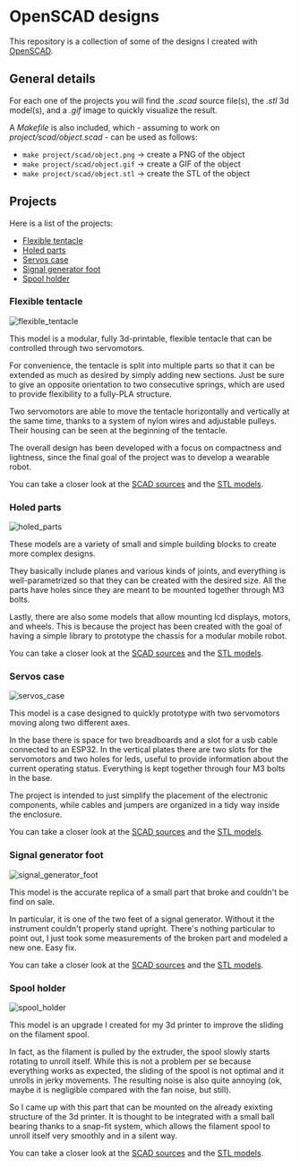 # OpenSCAD designs

This repository is a collection of some of the designs I created with [OpenSCAD](https://openscad.org).


## General details

For each one of the projects you will find the *.scad* source file(s), the *.stl* 3d model(s),
and a *.gif* image to quickly visualize the result.

A *Makefile* is also included, which - assuming to work on *project/scad/object.scad* - can be used as follows:
- `make project/scad/object.png` -> create a PNG of the object
- `make project/scad/object.gif` -> create a GIF of the object
- `make project/scad/object.stl` -> create the STL of the object


## Projects

Here is a list of the projects:
- [Flexible tentacle](#flexible-tentacle)
- [Holed parts](#holed-parts)
- [Servos case](#servos-case)
- [Signal generator foot](#signal-generator-foot)
- [Spool holder](#spool-holder)


### Flexible tentacle

![flexible_tentacle](./flexible_tentacle/img/tentacle_and_logo.gif)

This model is a modular, fully 3d-printable, flexible tentacle that can be controlled through two servomotors.

For convenience, the tentacle is split into multiple parts so that it can be extended as much as desired by
simply adding new sections. Just be sure to give an opposite orientation to two consecutive springs, which are
used to provide flexibility to a fully-PLA structure.

Two servomotors are able to move the tentacle horizontally and vertically at the same time, thanks to a
system of nylon wires and adjustable pulleys. Their housing can be seen at the beginning of the tentacle.

The overall design has been developed with a focus on compactness and lightness, since the final goal of the 
project was to develop a wearable robot.

You can take a closer look at the [SCAD sources](./flexible_tentacle/scad/) and the [STL models](./flexible_tentacle/stl/).


### Holed parts

![holed_parts](./holed_parts/img/holed_parts.gif)

These models are a variety of small and simple building blocks to create more complex designs.

They basically include planes and various kinds of joints, and everything is well-parametrized so that they can
be created with the desired size. All the parts have holes since they are meant to be mounted together through M3 bolts.

Lastly, there are also some models that allow mounting lcd displays, motors, and wheels. This is because the project
has been created with the goal of having a simple library to prototype the chassis for a modular mobile robot.

You can take a closer look at the [SCAD sources](./holed_parts/scad/) and the [STL models](./holed_parts/stl/).


### Servos case

![servos_case](./servos_case/img/servos_case.gif)

This model is a case designed to quickly prototype with two servomotors moving along two different axes.

In the base there is space for two breadboards and a slot for a usb cable connected to an ESP32.
In the vertical plates there are two slots for the servomotors and two holes for leds, useful to provide
information about the current operating status. Everything is kept together through four M3 bolts in the base.

The project is intended to just simplify the placement of the electronic components, while cables and jumpers
are organized in a tidy way inside the enclosure.

You can take a closer look at the [SCAD sources](./servos_case/scad/) and the [STL models](./servos_case/stl/).


### Signal generator foot

![signal_generator_foot](./signal_generator_foot/img/signal_generator_foot.gif)

This model is the accurate replica of a small part that broke and couldn't be find on sale.

In particular, it is one of the two feet of a signal generator. Without it the instrument couldn't properly stand upright.
There's nothing particular to point out, I just took some measurements of the broken part and modeled a new one. Easy fix.

You can take a closer look at the [SCAD sources](./signal_generator_foot/scad/) and the [STL models](./signal_generator_foot/stl/).


### Spool holder

![spool_holder](./spool_holder/img/spool_holder.gif)

This model is an upgrade I created for my 3d printer to improve the sliding on the filament spool.

In fact, as the filament is pulled by the extruder, the spool slowly starts rotating to unroll itself.
While this is not a problem per se because everything works as expected, the sliding of the spool is not optimal and
it unrolls in jerky movements. The resulting noise is also quite annoying (ok, maybe it is negligible compared with the
fan noise, but still).

So I came up with this part that can be mounted on the already exixting structure of the 3d printer.
It is thought to be integrated with a small ball bearing thanks to a snap-fit system, which allows the filament spool
to unroll itself very smoothly and in a silent way.

You can take a closer look at the [SCAD sources](./spool_holder/scad/) and the [STL models](./spool_holder/stl/).



